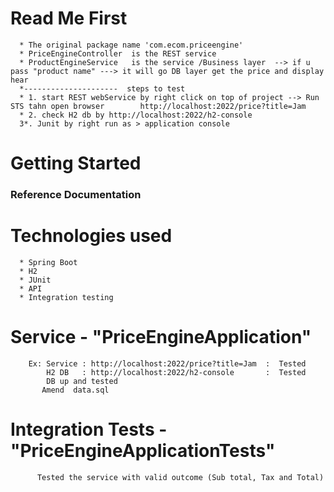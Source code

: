 # Read Me First
      * The original package name 'com.ecom.priceengine'
      * PriceEngineController  is the REST service 
      * ProductEngineService   is the service /Business layer  --> if u pass "product name" ---> it will go DB layer get the price and display hear
      *---------------------  steps to test
      * 1. start REST webService by right click on top of project --> Run STS tahn open browser        http://localhost:2022/price?title=Jam
      * 2. check H2 db by http://localhost:2022/h2-console
      3*. Junit by right run as > application console
# Getting Started
### Reference Documentation
# Technologies used 
      * Spring Boot
      * H2 
      * JUnit
      * API
      * Integration testing
# Service - "PriceEngineApplication"
		Ex: Service : http://localhost:2022/price?title=Jam  :  Tested
		    H2 DB   : http://localhost:2022/h2-console       :  Tested
		    DB up and tested
           Amend  data.sql
       
# Integration Tests  - "PriceEngineApplicationTests"
          Tested the service with valid outcome (Sub total, Tax and Total) 

          
          
       